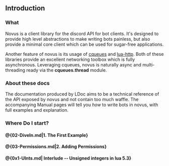 ## Introduction

### What

Novus is a client library for the discord API for bot clients. It's designed to provide
high level abstractions to make writing bots painless, but also provide a minimal core
client which can be used for sugar-free applications.

Another feature of novus is its usage of [cqueues][cqueues] and [lua-http][lua-http]. Both of these libraries
provide an excellent networking toolbox which is fully asynchronous. Leveraging cqueues,
novus is naturally async and multi-threading ready via the **cqueues.thread** module.

### About these docs

The documentation produced by LDoc aims to be a technical reference of the API exposed by novus and not contain too much waffle. The accompanying Manual pages will tell you
*how* to write bots in novus, with full examples and explanation.

### Where Do I start?

#### @{02-DiveIn.md|1. The First Example}
#### @{03-Permissions.md|2. Adding Permissions}
#### @{0x1-UInts.md| Interlude -- Unsigned integers in lua 5.3}


[discord]: https://discordapp.com/developers/docs/intro
[lua]: https://www.lua.org/manual/5.3/

[luarocks]: https://github.com/luarocks/luarocks/wiki/Download
[cqueues]: https://github.com/wahern/cqueues
[lua-http]: https://github.com/daurnimator/lua-http